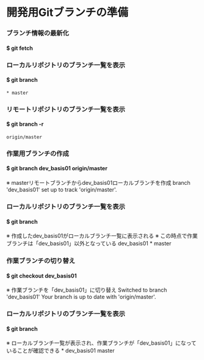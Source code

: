 # 開発用Gitブランチの準備

### ブランチ情報の最新化
#### $ git fetch

### ローカルリポジトリのブランチ一覧を表示
#### $ git branch
    * master

### リモートリポジトリのブランチ一覧を表示
#### $ git branch -r
    origin/master

### 作業用ブランチの作成
#### $ git branch dev_basis01 origin/master
※ masterリモートブランチからdev_basis01ローカルブランチを作成
    branch 'dev_basis01' set up to track 'origin/master'.

### ローカルリポジトリのブランチ一覧を表示
#### $ git branch
※ 作成したdev_basis01がローカルブランチ一覧に表示される
※ この時点で作業ブランチは「dev_basis01」以外となっている
    dev_basis01
    * master

### 作業ブランチの切り替え
#### $ git checkout dev_basis01
※ 作業ブランチを「dev_basis01」に切り替え
    Switched to branch 'dev_basis01'
    Your branch is up to date with 'origin/master'.

### ローカルリポジトリのブランチ一覧を表示
#### $ git branch
※ ローカルブランチ一覧が表示され、作業ブランチが「dev_basis01」になっていることが確認できる
    * dev_basis01
    master